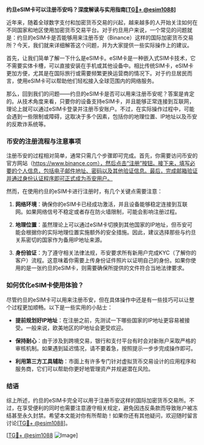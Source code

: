 **约旦eSIM卡可以注册币安吗？深度解读与实用指南[[TG💪+ @esim1088](https://t.me/s/esim1088)]**

近年来，随着全球数字支付和加密货币交易的兴起，越来越多的人开始关注如何在不同国家和地区使用加密货币交易平台。对于约旦用户来说，一个常见的问题就是：约旦的eSIM卡是否能够用来注册币安（Binance）这样的国际加密货币交易所？今天，我们就来详细解答这个问题，并为大家提供一些实际操作上的建议。

首先，让我们简单了解一下什么是eSIM卡。eSIM卡是一种嵌入式SIM卡技术，它不需要实体卡槽，可以直接安装在手机或其他设备中。相比传统SIM卡，eSIM卡更加方便，尤其是在国际旅行或需要频繁更换运营商的情况下。对于约旦居民而言，使用eSIM卡可以帮助他们轻松接入全球范围内的网络服务。

那么，回到我们的问题——约旦的eSIM卡是否可以用来注册币安呢？答案是肯定的。从技术角度来看，只要你的设备支持eSIM卡，并且能够正常连接到互联网，理论上就可以通过eSIM卡登录并注册币安账户。不过，在实际操作过程中，可能会遇到一些限制或障碍，这取决于多个因素，包括你的地理位置、IP地址以及币安的反欺诈系统等。

### 币安的注册流程与注意事项

注册币安的过程相对简单，通常只需几个步骤即可完成。首先，你需要访问币安的官方网站（https://www.binance.com），然后点击“注册”按钮。接下来，填写必要的个人信息，包括电子邮件地址、密码以及其他验证信息。最后，完成邮箱验证并通过身份认证程序即可正式成为币安用户。

然而，在使用约旦的eSIM卡进行注册时，有几个关键点需要注意：

1. **网络环境**：确保你的eSIM卡已经成功激活，并且设备能够稳定连接到互联网。如果网络信号不稳定或者存在防火墙限制，可能会影响注册过程。
   
2. **地理位置**：虽然理论上可以通过eSIM卡切换到其他国家的IP地址，但币安可能会根据你的实际地理位置实施额外的安全措施。因此，建议选择那些与约旦关系密切的国家作为备用IP地址来源。

3. **身份验证**：为了遵守相关法律法规，币安要求所有新用户完成KYC（了解你的客户）流程。这意味着你需要上传身份证件照片以证明自己的身份。如果你使用的是一张约旦的eSIM卡，则需要确保所提供的文件符合当地法律要求。

### 如何优化eSIM卡使用体验？

尽管约旦的eSIM卡可以用来注册币安，但在具体操作中还是有一些技巧可以让整个过程更加顺畅。以下是一些实用的小贴士：

- **提前规划好IP地址**：在注册之前，先测试一下哪些国家的IP地址更容易被接受。一般来说，欧美地区的IP地址会更受欢迎。
  
- **保持耐心**：由于涉及到跨境交易，银行和支付平台有时会对新账户采取严格的审核机制。如果遇到延迟情况，请不要着急，按照提示一步步完成操作即可。

- **利用第三方工具辅助**：市面上有许多专门针对虚拟货币交易设计的应用程序和服务商，它们可以帮助你更好地管理资产并规避潜在风险。

### 结语

综上所述，约旦的eSIM卡完全可以用于注册币安这样的国际加密货币交易所。不过，在享受便利的同时也需要注意遵守相关规定，避免因违反条款而导致账户被冻结甚至永久封禁。希望本文能对你有所帮助！如果你还有其他疑问，欢迎随时留言讨论[[TG💪+ @esim1088](https://t.me/s/esim1088)]。

[[TG💪+ @esim1088](https://t.me/s/esim1088) ![Image](https://i.postimg.cc/4NQfJmqS/Snipaste-2025-05-13-00-14-12.png)]